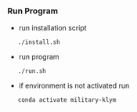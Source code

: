 ### Run Program

* run installation script
 ```
    ./install.sh
```
* run program 
 ```
    ./run.sh
```
* if environment is not activated run
 ```
    conda activate military-klym
```
